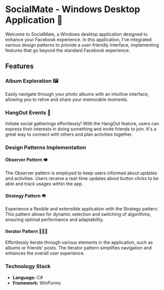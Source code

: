 # SocialMate - Windows Desktop Application 🚀

Welcome to SocialMate, a Windows desktop application designed to enhance your Facebook experience. In this application, I've integrated various design patterns to provide a user-friendly interface, implementing features that go beyond the standard Facebook experience.

## Features

### Album Exploration 🖼️
Easily navigate through your photo albums with an intuitive interface, allowing you to relive and share your memorable moments.

### HangOut Events 🍾
Initiate social gatherings effortlessly! With the HangOut feature, users can express their interests in doing something and invite friends to join. It's a great way to connect with others and plan activities together.

### Design Patterns Implementation

#### Observer Pattern 👁️
The Observer pattern is employed to keep users informed about updates and activities. Users receive a real-time updates about button clicks to be able and track usages within the app.  

#### Strategy Pattern 🪖
Experience a flexible and extensible application with the Strategy pattern. This pattern allows for dynamic selection and switching of algorithms, ensuring optimal performance and adaptability.

#### Iterator Pattern 🏃🏾‍♂️
Effortlessly iterate through various elements in the application, such as albums or friends' posts. The Iterator pattern simplifies navigation and enhances the overall user experience.

### Technology Stack

- **Language:** C#
- **Framework:** WinForms

